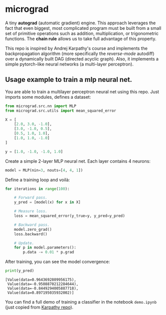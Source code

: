 # micrograd

A tiny **autograd** (automatic gradient) engine. This approach leverages the fact that even biggest, most complicated program must be built from a small set of primitive operations such as addition, multiplication, or trigonometric functions. The **chain rule** allows us to take full advantage of this property.

This repo is inspired by Andrej Karpathy's course and implements the backpropagation algorithm (more specifically the *reverse-mode* autodiff) over a dynamically built DAG (directed acyclic graph). Also, it implements a simple pytorch-like neural networks (a multi-layer perceptron).

## Usage example to train a mlp neural net.

You are able to train a multilayer perceptron neural net using this repo. Just imports some modules, defines a dataset:

```python
from micrograd.src.nn import MLP
from micrograd.src.utils import mean_squared_error

X = [
    [2.0, 3.0, -1.0],
    [3.0, -1.0, 0.5],
    [0.5, 1.0, 1.0],
    [1.0, 1.0, -1.0]
]

y = [1.0, -1.0, -1.0, 1.0]
```

Create a simple 2-layer MLP neural net. Each layer contains 4 neurons:

```python
model = MLP(nin=3, nouts=[4, 4, 1])
```

Define a training loop and voilà:

```python
for iterations in range(100):

    # Forward pass.
    y_pred = [model(x) for x in X]

    # Measure loss.
    loss = mean_squared_error(y_true=y, y_pred=y_pred)

    # Backward pass.
    model.zero_grad()
    loss.backward()

    # Update.
    for p in model.parameters():
        p.data -= 0.01 * p.grad
```

After training, you can see the model convergence:

```python
print(y_pred)
```

```
[Value(data=0.9643692809956175),
 Value(data=-0.9508870212284644),
 Value(data=-0.8449294005887718),
 Value(data=0.897195035932002)]
```

You can find a full demo of training a classifier in the notebook `demo.ipynb` (just copied from [Karpathy repo](https://github.com/karpathy/micrograd/)).
